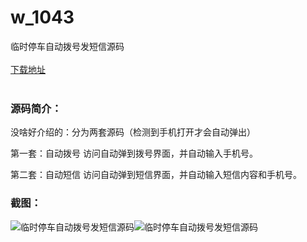 # w_1043
临时停车自动拨号发短信源码
<br/></br>
[下载地址](https://www.uuid2.com/1043.html "下载地址")
<br/></br>
<h3>源码简介：</h3>
<p>没啥好介绍的：分为两套源码（检测到手机打开才会自动弹出）<p>
<p>第一套：自动拨号  访问自动弹到拨号界面，并自动输入手机号。  <p>
<p>第二套：自动短信  访问自动弹到短信界面，并自动输入短信内容和手机号。<p>
<h3>截图：</h3>
<img src="https://www.uuid2.com/wp-content/uploads/img/202105/dfd506b419.png" alt="临时停车自动拨号发短信源码"><img src="https://www.uuid2.com/wp-content/uploads/img/202105/b0ae6b9738.png" alt="临时停车自动拨号发短信源码">

